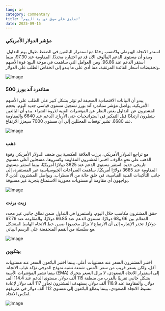 ```yaml
---
lang: ar
category: commentary
title: "تعليق على سوق نهاية اليوم"
date: 2025-09-15
---
```


### مؤشر الدولار الأمريكي

استمر الاتجاه الهبوطي واكتسب زخمًا مع استمرار البائعين في الضغط طوال يوم التداول. ويبدو أن مستوى الدعم المألوف الآن قد تم اختباره مجددًا. المقاومة عند 97.30، بينما استقر الدعم عند 96.86. ومن العوامل التي ساهمت في موجة البيع: قوة الأسهم وتخفيضات أسعار الفائدة المرتقبة، مما أدى على ما يبدو إلى انخفاض الطلب على الدولار.

![Image](https://markleighedu.github.io/img/Sep-2025/15-Sep-2025/usdindex.jpg)

### ستاندرد آند بورز 500

يبدو أن البيانات الاقتصادية الضعيفة لم تؤثر بشكل كبير على الطلب على الأسهم الأمريكية. يواصل مؤشر ستاندرد آند بورز تسجيل مستوى قياسي جديد اليوم. يحجم المشترون عن التداول بغض النظر عن المؤشرات الفنية لذروة الشراء. يبدو أن البائعين ينتظرون ارتدادًا قبل التفكير في استراتيجيات جني الأرباح. الدعم عند 6640 والمقاومة عند 6680. تشير توقعات المحللين إلى أن مستوى 7000 سيعزز الارتفاع.

![Image](https://markleighedu.github.io/img/Sep-2025/15-Sep-2025/sp500.jpg)

### ذهب

مع تراجع الدولار الأمريكي، برزت العلاقة العكسية بين ضعف الدولار الأمريكي وقوة الذهب على نحوٍ مألوف. اختبر المشترون المقاومة وكسروها، مسجلين أعلى مستوى تاريخي جديد. استقر مستوى الدعم عند 3625 دولارًا أمريكيًا، بينما استقر مستوى المقاومة عند 3685 دولارًا أمريكيًا. ساهمت الصراعات الجيوسياسية غير المستقرة، إلى جانب التأكيدات الفنية القياسية، في خلق حالة من الاضطراب. ويواصل المشترون الذين لا يواجهون أي مقاومة أو مستويات محورية الاستمتاع بتجربة غير مسبوقة.

![Image](https://markleighedu.github.io/img/Sep-2025/15-Sep-2025/gold.jpg)

### زيت برنت

حقق المشترون مكاسب خلال اليوم، واستمروا في التداول ضمن نطاق جانبي غير محدد المعالم بين 66 و68 دولارًا. مستوى الدعم عند 66.85 دولارًا، والمقاومة عند 67.79 دولارًا. تجدر الإشارة إلى أن الارتفاع لا يزال محصورًا ضمن خط الاتجاه الهابط المتشكل مع سلسلة من القمم المنخفضة على الرسم البياني.

![Image](https://markleighedu.github.io/img/Sep-2025/15-Sep-2025/brentoil.jpg)

### بيتكوين

اختبر المشترون السعر عند مستويات أعلى، بينما اختبر البائعون السعر عند مستويات أقل، ولكن بسعر قريب من سعر الأمس. شمعة تشبه نموذج الدوجي تؤكد غياب الاتجاه. بينما تشير المؤشرات الأسية (EMA) إلى استمرار الاتجاه الصعودي، لا يزال السعر يتحرك بشكل جانبي تقريبًا بالقرب من منطقة 115 ألف دولار. مستوى الدعم عند 114.4 ألف دولار، والمقاومة عند 116.9 ألف دولار. يستهدف المشترون تجاوز 117 ألف دولار لإعادة تنشيط الاتجاه الصعودي، بينما يتطلع البائعون إلى مستوى 112 ألف دولار في طريقهم لعكس الاتجاه.

![Image](https://markleighedu.github.io/img/Sep-2025/15-Sep-2025/bitcoin.jpg)

